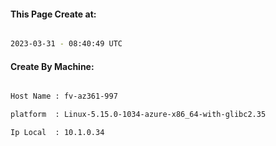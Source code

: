 
   
#### This Page Create at:

```bash

2023-03-31 - 08:40:49 UTC

```

#### Create By Machine:

```bash

Host Name : fv-az361-997

platform  : Linux-5.15.0-1034-azure-x86_64-with-glibc2.35

Ip Local  : 10.1.0.34

```

